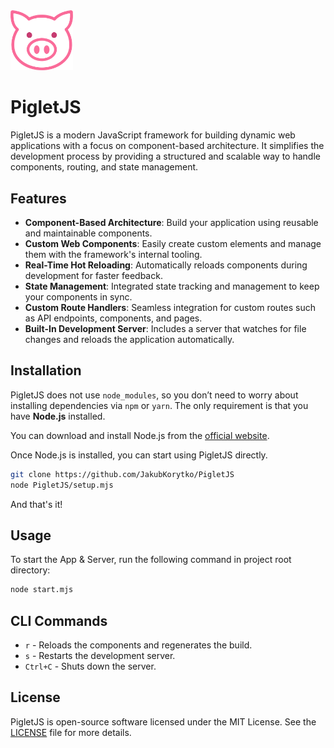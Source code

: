 <!--suppress CheckImageSize -->
<img src="./templates/exampleApp/src/public/logo.png" alt="PigletJS" width="100"/>

# PigletJS

PigletJS is a modern JavaScript framework for building dynamic web applications with a focus on component-based architecture. It simplifies the development process by providing a structured and scalable way to handle components, routing, and state management.

## Features

- **Component-Based Architecture**: Build your application using reusable and maintainable components.
- **Custom Web Components**: Easily create custom elements and manage them with the framework's internal tooling.
- **Real-Time Hot Reloading**: Automatically reloads components during development for faster feedback.
- **State Management**: Integrated state tracking and management to keep your components in sync.
- **Custom Route Handlers**: Seamless integration for custom routes such as API endpoints, components, and pages.
- **Built-In Development Server**: Includes a server that watches for file changes and reloads the application automatically.

## Installation

PigletJS does not use `node_modules`, so you don’t need to worry about installing dependencies via `npm` or `yarn`. The only requirement is that you have **Node.js** installed.

You can download and install Node.js from the [official website](https://nodejs.org/).

Once Node.js is installed, you can start using PigletJS directly.

```bash
git clone https://github.com/JakubKorytko/PigletJS
node PigletJS/setup.mjs
```

And that's it!

## Usage

To start the App & Server, run the following command in project root directory:

```bash
node start.mjs
```

## CLI Commands

- `r` - Reloads the components and regenerates the build.
- `s` - Restarts the development server.
- `Ctrl+C` - Shuts down the server.

## License

PigletJS is open-source software licensed under the MIT License. See the [LICENSE](LICENSE) file for more details.
